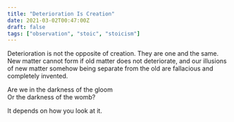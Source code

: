 ```yaml
---
title: "Deterioration Is Creation"
date: 2021-03-02T00:47:00Z
draft: false
tags: ["observation", "stoic", "stoicism"]
---
```


Deterioration is not the opposite of creation. They are one and the same. New matter cannot form if old matter does not deteriorate, and our illusions of new matter somehow being separate from the old are fallacious and completely invented. 

Are we in the darkness of the gloom  
Or the darkness of the womb? 

It depends on how you look at it. 